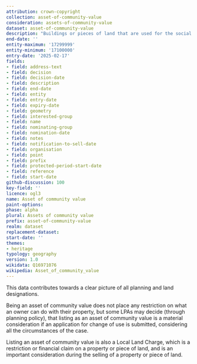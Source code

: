```yaml
---
attribution: crown-copyright
collection: asset-of-community-value
consideration: assets-of-community-value
dataset: asset-of-community-value
description: "Buildings or pieces of land that are used for the social wellbeing and interests of the local community"
end-date: ''
entity-maximum: '17299999'
entity-minimum: '17100000'
entry-date: '2025-02-17'
fields:
- field: address-text
- field: decision
- field: decision-date
- field: description
- field: end-date
- field: entity
- field: entry-date
- field: expiry-date
- field: geometry
- field: interested-group
- field: name
- field: nominating-group
- field: nomination-date
- field: notes
- field: notification-to-sell-date
- field: organisation
- field: point
- field: prefix
- field: protected-period-start-date
- field: reference
- field: start-date
github-discussion: 100
key-field: ''
licence: ogl3
name: Asset of community value
paint-options: 
phase: alpha
plural: Assets of community value
prefix: asset-of-community-value
realm: dataset
replacement-dataset: 
start-date: ''
themes:
- heritage
typology: geography
version: 1.0
wikidata: Q16971076
wikipedia: Asset_of_community_value
---
```


This data contributes towards a clear picture of all planning and land designations.

Being an asset of community value does not place any restriction on what an owner can do with their property, but some LPAs may decide (through planning policy), that listing as an asset of community value is a material consideration if an application for change of use is submitted, considering all the circumstances of the case. 

Listing an asset of community value is also a Local Land Charge, which is a restriction or financial claim on a property or piece of land, and is an important consideration during the selling of a property or piece of land.

